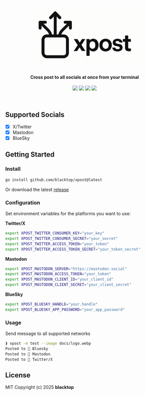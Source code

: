 <p align="center">
  <a href="https://github.com/blacktop/xpost"><img alt="xpost Logo" src="https://raw.githubusercontent.com/blacktop/xpost/main/docs/logo.webp" height="200"/></a>
  <h4><p align="center">Cross post to all socials at once from your terminal</p></h4>
  <p align="center">
    <a href="https://github.com/blacktop/xpost/actions" alt="Actions">
          <img src="https://github.com/blacktop/xpost/actions/workflows/go.yml/badge.svg" /></a>
    <a href="https://github.com/blacktop/xpost/releases/latest" alt="Downloads">
          <img src="https://img.shields.io/github/downloads/blacktop/xpost/total.svg" /></a>
    <a href="https://github.com/blacktop/xpost/releases" alt="GitHub Release">
          <img src="https://img.shields.io/github/release/blacktop/xpost.svg" /></a>
    <a href="http://doge.mit-license.org" alt="LICENSE">
          <img src="https://img.shields.io/:license-mit-blue.svg" /></a>
</p>
<br>

## Supported Socials

- [x] X/Twitter
- [x] Mastodon
- [x] BlueSky 

## Getting Started

### Install

```bash
go install github.com/blacktop/xpost@latest
```

Or download the latest [release](https://github.com/blacktop/xpost/releases/latest)

### Configuration

Set environment variables for the platforms you want to use:

**Twitter/X**
```bash
export XPOST_TWITTER_CONSUMER_KEY="your_key"
export XPOST_TWITTER_CONSUMER_SECRET="your_secret"
export XPOST_TWITTER_ACCESS_TOKEN="your_token"
export XPOST_TWITTER_ACCESS_TOKEN_SECRET="your_token_secret"
```

**Mastodon**
```bash
export XPOST_MASTODON_SERVER="https://mastodon.social"
export XPOST_MASTODON_ACCESS_TOKEN="your_token"
export XPOST_MASTODON_CLIENT_ID="your_client_id"
export XPOST_MASTODON_CLIENT_SECRET="your_client_secret"
```

**BlueSky**
```bash
export XPOST_BLUESKY_HANDLE="your.handle"
export XPOST_BLUESKY_APP_PASSWORD="your_app_password"
```

### Usage

Send message to all supported networks

```bash
❱ xpost -m test --image docs/logo.webp
Posted to  Bluesky
Posted to  Mastodon
Posted to  Twitter/X
```

## License

MIT Copyright (c) 2025 **blacktop**